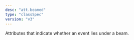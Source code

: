 ```yaml
---
desc: "att.beamed"
type: "classSpec"
version: "v3"
---
```


Attributes that indicate whether an event lies under a beam.
